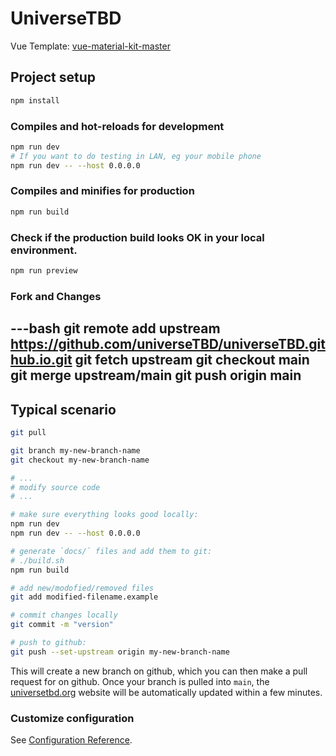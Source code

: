 # UniverseTBD

Vue Template: [vue-material-kit-master](https://www.creative-tim.com/product/vue-material-kit)

## Project setup
```bash
npm install
```

### Compiles and hot-reloads for development
```bash
npm run dev
# If you want to do testing in LAN, eg your mobile phone
npm run dev -- --host 0.0.0.0
```

### Compiles and minifies for production
```bash
npm run build
```

### Check if the production build looks OK in your local environment.
```bash
npm run preview
```

### Fork and Changes
---bash
git remote add upstream https://github.com/universeTBD/universeTBD.github.io.git
git fetch upstream
git checkout main
git merge upstream/main
git push origin main
---

## Typical scenario
```bash
git pull

git branch my-new-branch-name
git checkout my-new-branch-name

# ...
# modify source code
# ...

# make sure everything looks good locally:
npm run dev
npm run dev -- --host 0.0.0.0

# generate `docs/` files and add them to git:
# ./build.sh
npm run build

# add new/modofied/removed files
git add modified-filename.example

# commit changes locally
git commit -m "version"

# push to github:
git push --set-upstream origin my-new-branch-name
```
This will create a new branch on github, which you can then make a pull request for on github. Once your branch is pulled into `main`, the [universetbd.org](https://universetbd.org) website will be automatically updated within a few minutes.


### Customize configuration
See [Configuration Reference](https://cli.vuejs.org/config/).